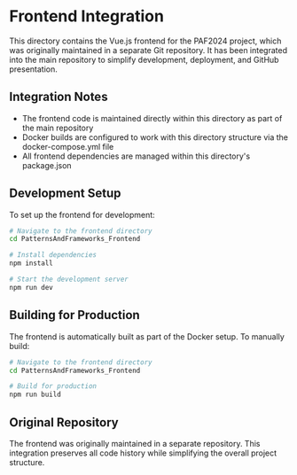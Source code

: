 # Frontend Integration

This directory contains the Vue.js frontend for the PAF2024 project, which was originally maintained in a separate Git repository. It has been integrated into the main repository to simplify development, deployment, and GitHub presentation.

## Integration Notes

- The frontend code is maintained directly within this directory as part of the main repository
- Docker builds are configured to work with this directory structure via the docker-compose.yml file
- All frontend dependencies are managed within this directory's package.json

## Development Setup

To set up the frontend for development:

```bash
# Navigate to the frontend directory
cd PatternsAndFrameworks_Frontend

# Install dependencies
npm install

# Start the development server
npm run dev
```

## Building for Production

The frontend is automatically built as part of the Docker setup. To manually build:

```bash
# Navigate to the frontend directory
cd PatternsAndFrameworks_Frontend

# Build for production
npm run build
```

## Original Repository

The frontend was originally maintained in a separate repository. This integration preserves all code history while simplifying the overall project structure.